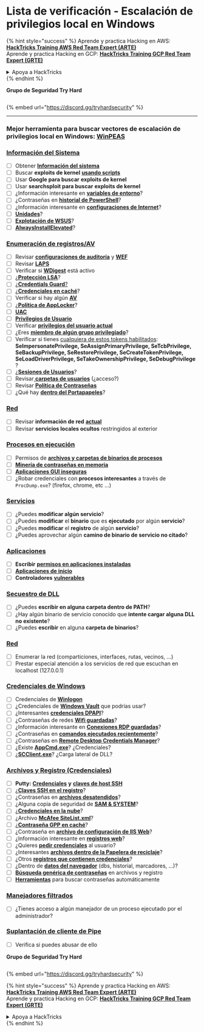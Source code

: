 # Lista de verificación - Escalación de privilegios local en Windows

{% hint style="success" %}
Aprende y practica Hacking en AWS:<img src="/.gitbook/assets/arte.png" alt="" data-size="line">[**HackTricks Training AWS Red Team Expert (ARTE)**](https://training.hacktricks.xyz/courses/arte)<img src="/.gitbook/assets/arte.png" alt="" data-size="line">\
Aprende y practica Hacking en GCP: <img src="/.gitbook/assets/grte.png" alt="" data-size="line">[**HackTricks Training GCP Red Team Expert (GRTE)**<img src="/.gitbook/assets/grte.png" alt="" data-size="line">](https://training.hacktricks.xyz/courses/grte)

<details>

<summary>Apoya a HackTricks</summary>

* Revisa los [**planes de suscripción**](https://github.com/sponsors/carlospolop)!
* **Únete al** 💬 [**grupo de Discord**](https://discord.gg/hRep4RUj7f) o al [**grupo de telegram**](https://t.me/peass) o **síguenos** en **Twitter** 🐦 [**@hacktricks\_live**](https://twitter.com/hacktricks\_live)**.**
* **Comparte trucos de hacking enviando PRs a los** [**HackTricks**](https://github.com/carlospolop/hacktricks) y [**HackTricks Cloud**](https://github.com/carlospolop/hacktricks-cloud) repositorios de github.

</details>
{% endhint %}

**Grupo de Seguridad Try Hard**

<figure><img src="../.gitbook/assets/telegram-cloud-document-1-5159108904864449420.jpg" alt=""><figcaption></figcaption></figure>

{% embed url="https://discord.gg/tryhardsecurity" %}

***

### **Mejor herramienta para buscar vectores de escalación de privilegios local en Windows:** [**WinPEAS**](https://github.com/carlospolop/privilege-escalation-awesome-scripts-suite/tree/master/winPEAS)

### [Información del Sistema](windows-local-privilege-escalation/#system-info)

* [ ] Obtener [**Información del sistema**](windows-local-privilege-escalation/#system-info)
* [ ] Buscar **exploits de kernel** [**usando scripts**](windows-local-privilege-escalation/#version-exploits)
* [ ] Usar **Google para buscar** **exploits de kernel**
* [ ] Usar **searchsploit para buscar** **exploits de kernel**
* [ ] ¿Información interesante en [**variables de entorno**](windows-local-privilege-escalation/#environment)?
* [ ] ¿Contraseñas en [**historial de PowerShell**](windows-local-privilege-escalation/#powershell-history)?
* [ ] ¿Información interesante en [**configuraciones de Internet**](windows-local-privilege-escalation/#internet-settings)?
* [ ] [**Unidades**](windows-local-privilege-escalation/#drives)?
* [ ] [**Explotación de WSUS**](windows-local-privilege-escalation/#wsus)?
* [ ] [**AlwaysInstallElevated**](windows-local-privilege-escalation/#alwaysinstallelevated)?

### [Enumeración de registros/AV](windows-local-privilege-escalation/#enumeration)

* [ ] Revisar [**configuraciones de auditoría**](windows-local-privilege-escalation/#audit-settings) y [**WEF**](windows-local-privilege-escalation/#wef)
* [ ] Revisar [**LAPS**](windows-local-privilege-escalation/#laps)
* [ ] Verificar si [**WDigest**](windows-local-privilege-escalation/#wdigest) está activo
* [ ] ¿[**Protección LSA**](windows-local-privilege-escalation/#lsa-protection)?
* [ ] ¿[**Credentials Guard**](windows-local-privilege-escalation/#credentials-guard)[?](windows-local-privilege-escalation/#cached-credentials)
* [ ] ¿[**Credenciales en caché**](windows-local-privilege-escalation/#cached-credentials)?
* [ ] Verificar si hay algún [**AV**](https://github.com/carlospolop/hacktricks/blob/master/windows-hardening/windows-av-bypass/README.md)
* [ ] ¿[**Política de AppLocker**](https://github.com/carlospolop/hacktricks/blob/master/windows-hardening/authentication-credentials-uac-and-efs/README.md#applocker-policy)?
* [ ] [**UAC**](https://github.com/carlospolop/hacktricks/blob/master/windows-hardening/authentication-credentials-uac-and-efs/uac-user-account-control/README.md)
* [ ] [**Privilegios de Usuario**](windows-local-privilege-escalation/#users-and-groups)
* [ ] Verificar [**privilegios del usuario actual**](windows-local-privilege-escalation/#users-and-groups)
* [ ] ¿Eres [**miembro de algún grupo privilegiado**](windows-local-privilege-escalation/#privileged-groups)?
* [ ] Verificar si tienes [cualquiera de estos tokens habilitados](windows-local-privilege-escalation/#token-manipulation): **SeImpersonatePrivilege, SeAssignPrimaryPrivilege, SeTcbPrivilege, SeBackupPrivilege, SeRestorePrivilege, SeCreateTokenPrivilege, SeLoadDriverPrivilege, SeTakeOwnershipPrivilege, SeDebugPrivilege** ?
* [ ] ¿[**Sesiones de Usuarios**](windows-local-privilege-escalation/#logged-users-sessions)?
* [ ] Revisar[ **carpetas de usuarios**](windows-local-privilege-escalation/#home-folders) (¿acceso?)
* [ ] Revisar [**Política de Contraseñas**](windows-local-privilege-escalation/#password-policy)
* [ ] ¿Qué hay [**dentro del Portapapeles**](windows-local-privilege-escalation/#get-the-content-of-the-clipboard)?

### [Red](windows-local-privilege-escalation/#network)

* [ ] Revisar **información de red** [**actual**](windows-local-privilege-escalation/#network)
* [ ] Revisar **servicios locales ocultos** restringidos al exterior

### [Procesos en ejecución](windows-local-privilege-escalation/#running-processes)

* [ ] Permisos de [**archivos y carpetas de binarios de procesos**](windows-local-privilege-escalation/#file-and-folder-permissions)
* [ ] [**Minería de contraseñas en memoria**](windows-local-privilege-escalation/#memory-password-mining)
* [ ] [**Aplicaciones GUI inseguras**](windows-local-privilege-escalation/#insecure-gui-apps)
* [ ] ¿Robar credenciales con **procesos interesantes** a través de `ProcDump.exe`? (firefox, chrome, etc ...)

### [Servicios](windows-local-privilege-escalation/#services)

* [ ] ¿Puedes **modificar algún servicio**?
* [ ] ¿Puedes **modificar** el **binario** que es **ejecutado** por algún **servicio**?
* [ ] ¿Puedes **modificar** el **registro** de algún **servicio**?
* [ ] ¿Puedes aprovechar algún **camino de binario de servicio no citado**?

### [**Aplicaciones**](windows-local-privilege-escalation/#applications)

* [ ] **Escribir** [**permisos en aplicaciones instaladas**](windows-local-privilege-escalation/#write-permissions)
* [ ] [**Aplicaciones de inicio**](windows-local-privilege-escalation/#run-at-startup)
* [ ] **Controladores** [**vulnerables**](windows-local-privilege-escalation/#drivers)

### [Secuestro de DLL](windows-local-privilege-escalation/#path-dll-hijacking)

* [ ] ¿Puedes **escribir en alguna carpeta dentro de PATH**?
* [ ] ¿Hay algún binario de servicio conocido que **intente cargar alguna DLL no existente**?
* [ ] ¿Puedes **escribir** en alguna **carpeta de binarios**?

### [Red](windows-local-privilege-escalation/#network)

* [ ] Enumerar la red (comparticiones, interfaces, rutas, vecinos, ...)
* [ ] Prestar especial atención a los servicios de red que escuchan en localhost (127.0.0.1)

### [Credenciales de Windows](windows-local-privilege-escalation/#windows-credentials)

* [ ] Credenciales de [**Winlogon**](windows-local-privilege-escalation/#winlogon-credentials)
* [ ] ¿Credenciales de [**Windows Vault**](windows-local-privilege-escalation/#credentials-manager-windows-vault) que podrías usar?
* [ ] ¿Interesantes [**credenciales DPAPI**](windows-local-privilege-escalation/#dpapi)?
* [ ] ¿Contraseñas de redes [**Wifi guardadas**](windows-local-privilege-escalation/#wifi)?
* [ ] ¿Información interesante en [**Conexiones RDP guardadas**](windows-local-privilege-escalation/#saved-rdp-connections)?
* [ ] ¿Contraseñas en [**comandos ejecutados recientemente**](windows-local-privilege-escalation/#recently-run-commands)?
* [ ] ¿Contraseñas en [**Remote Desktop Credentials Manager**](windows-local-privilege-escalation/#remote-desktop-credential-manager)?
* [ ] ¿Existe [**AppCmd.exe**](windows-local-privilege-escalation/#appcmd-exe)? ¿Credenciales?
* [ ] ¿[**SCClient.exe**](windows-local-privilege-escalation/#scclient-sccm)? ¿Carga lateral de DLL?

### [Archivos y Registro (Credenciales)](windows-local-privilege-escalation/#files-and-registry-credentials)

* [ ] **Putty:** [**Credenciales**](windows-local-privilege-escalation/#putty-creds) **y** [**claves de host SSH**](windows-local-privilege-escalation/#putty-ssh-host-keys)
* [ ] ¿[**Claves SSH en el registro**](windows-local-privilege-escalation/#ssh-keys-in-registry)?
* [ ] ¿Contraseñas en [**archivos desatendidos**](windows-local-privilege-escalation/#unattended-files)?
* [ ] ¿Alguna copia de seguridad de [**SAM & SYSTEM**](windows-local-privilege-escalation/#sam-and-system-backups)?
* [ ] ¿[**Credenciales en la nube**](windows-local-privilege-escalation/#cloud-credentials)?
* [ ] ¿Archivo [**McAfee SiteList.xml**](windows-local-privilege-escalation/#mcafee-sitelist.xml)?
* [ ] ¿[**Contraseña GPP en caché**](windows-local-privilege-escalation/#cached-gpp-pasword)?
* [ ] ¿Contraseña en [**archivo de configuración de IIS Web**](windows-local-privilege-escalation/#iis-web-config)?
* [ ] ¿Información interesante en [**registros web**](windows-local-privilege-escalation/#logs)?
* [ ] ¿Quieres [**pedir credenciales**](windows-local-privilege-escalation/#ask-for-credentials) al usuario?
* [ ] ¿Interesantes [**archivos dentro de la Papelera de reciclaje**](windows-local-privilege-escalation/#credentials-in-the-recyclebin)?
* [ ] ¿Otros [**registros que contienen credenciales**](windows-local-privilege-escalation/#inside-the-registry)?
* [ ] ¿Dentro de [**datos del navegador**](windows-local-privilege-escalation/#browsers-history) (dbs, historial, marcadores, ...)?
* [ ] [**Búsqueda genérica de contraseñas**](windows-local-privilege-escalation/#generic-password-search-in-files-and-registry) en archivos y registro
* [ ] [**Herramientas**](windows-local-privilege-escalation/#tools-that-search-for-passwords) para buscar contraseñas automáticamente

### [Manejadores filtrados](windows-local-privilege-escalation/#leaked-handlers)

* [ ] ¿Tienes acceso a algún manejador de un proceso ejecutado por el administrador?

### [Suplantación de cliente de Pipe](windows-local-privilege-escalation/#named-pipe-client-impersonation)

* [ ] Verifica si puedes abusar de ello

**Grupo de Seguridad Try Hard**

<figure><img src="../.gitbook/assets/telegram-cloud-document-1-5159108904864449420.jpg" alt=""><figcaption></figcaption></figure>

{% embed url="https://discord.gg/tryhardsecurity" %}

{% hint style="success" %}
Aprende y practica Hacking en AWS:<img src="/.gitbook/assets/arte.png" alt="" data-size="line">[**HackTricks Training AWS Red Team Expert (ARTE)**](https://training.hacktricks.xyz/courses/arte)<img src="/.gitbook/assets/arte.png" alt="" data-size="line">\
Aprende y practica Hacking en GCP: <img src="/.gitbook/assets/grte.png" alt="" data-size="line">[**HackTricks Training GCP Red Team Expert (GRTE)**<img src="/.gitbook/assets/grte.png" alt="" data-size="line">](https://training.hacktricks.xyz/courses/grte)

<details>

<summary>Apoya a HackTricks</summary>

* Revisa los [**planes de suscripción**](https://github.com/sponsors/carlospolop)!
* **Únete al** 💬 [**grupo de Discord**](https://discord.gg/hRep4RUj7f) o al [**grupo de telegram**](https://t.me/peass) o **síguenos** en **Twitter** 🐦 [**@hacktricks\_live**](https://twitter.com/hacktricks\_live)**.**
* **Comparte trucos de hacking enviando PRs a los** [**HackTricks**](https://github.com/carlospolop/hacktricks) y [**HackTricks Cloud**](https://github.com/carlospolop/hacktricks-cloud) repositorios de github.

</details>
{% endhint %}
